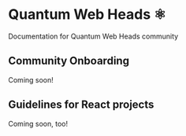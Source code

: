 # Quantum Web Heads ⚛️
Documentation for Quantum Web Heads community

## Community Onboarding
Coming soon!

## Guidelines for React projects
Coming soon, too!

